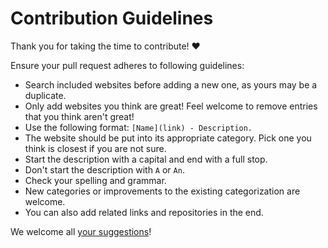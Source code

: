 # Contribution Guidelines

Thank you for taking the time to contribute! ♥️

Ensure your pull request adheres to following guidelines:

- Search included websites before adding a new one, as yours may be a duplicate.
- Only add websites you think are great! Feel welcome to remove entries that you think aren't great!
- Use the following format: `[Name](link) - Description.`
- The website should be put into its appropriate category. Pick one you think is closest if you are not sure.
- Start the description with a capital and end with a full stop.
- Don't start the description with `A` or `An`.
- Check your spelling and grammar.
- New categories or improvements to the existing categorization are welcome.
- You can also add related links and repositories in the end.

We welcome all [your suggestions](../../edit/master/README.md)!
